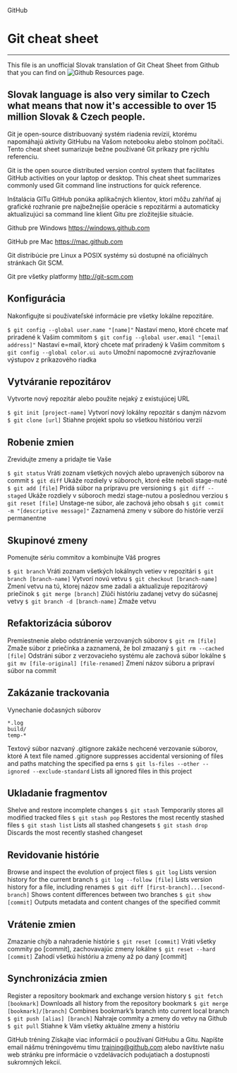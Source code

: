 GitHub
# Git cheat sheet

---
This file is an unofficial Slovak translation of Git Cheat Sheet from Github that you can find on ![Github Resources page](https://services.github.com/resources/).

Slovak language is also very similar to Czech what means that now it's accessible to over 15 million Slovak & Czech people.
---

Git je open-source distribuovaný systém riadenia revízií, ktorému napomáhajú aktivity GitHubu na Vašom notebooku alebo stolnom počítači. Tento cheat sheet sumarizuje bežne používané Git príkazy pre rýchlu referenciu.

Git is the open source distributed version control system that facilitates GitHub activities on your laptop or desktop. This cheat sheet summarizes commonly used Git command line instructions for quick reference.

Inštalácia GITu
GitHub ponúka aplikačných klientov, ktorí môžu zahŕňať aj grafické rozhranie pre najbežnejšie operácie s repozitármi a automaticky aktualizujúci sa command line klient Gitu pre zložitejšie situácie.

Github pre Windows
https://windows.github.com

GitHub pre Mac
https://mac.github.com

Git distribúcie pre Linux a POSIX systémy sú dostupné na oficiálnych stránkach Git SCM.

Git pre všetky platformy
http://git-scm.com

## Konfigurácia
Nakonfigujte si používateľské informácie pre všetky lokálne repozitáre.

`$ git config --global user.name "[name]"`
Nastaví meno, ktoré chcete mať priradené k Vašim commitom
`$ git config --global user.email "[email address]"`
Nastaví e=mail, ktorý chcete mať priradený k Vašim commitom
`$ git config --global color.ui auto`
Umožní napomocné zvýrazňovanie výstupov z príkazového riadka

## Vytváranie repozitárov
Vytvorte nový repozitár alebo použite nejaký z existujúcej URL

`$ git init [project-name]`
Vytvorí nový lokálny repozitár s daným názvom
`$ git clone [url]`
Stiahne projekt spolu so všetkou históriou verzií

## Robenie zmien
Zrevidujte zmeny a pridajte tie Vaše

`$ git status`
Vráti zoznam všetkých nových alebo upravených súborov na commit
`$ git diff`
Ukáže rozdiely v súboroch, ktoré ešte neboli stage-nuté
`$ git add [file]`
Pridá súbor na prípravu pre versioning
`$ git diff --staged`
Ukáže rozdiely v súboroch medzi stage-nutou a poslednou verziou
`$ git reset [file]`
Unstage-ne súbor, ale zachová jeho obsah
`$ git commit -m "[descriptive message]"`
Zaznamená zmeny v súbore do histórie verzií permanentne

## Skupinové zmeny
Pomenujte sériu commitov a kombinujte Váš progres

`$ git branch`
Vráti zoznam všetkých lokálnych vetiev v repozitári
`$ git branch [branch-name]`
Vytvorí novú vetvu
`$ git checkout [branch-name]`
Zmení vetvu na tú, ktorej názov sme zadali a aktualizuje repozitárový priečinok
`$ git merge [branch]`
Zlúči históriu zadanej vetvy do súčasnej vetvy
`$ git branch -d [branch-name]`
Zmaže vetvu

## Refaktorizácia súborov
Premiestnenie alebo odstránenie verzovaných súborov
`$ git rm [file]`
Zmaže súbor z priečinka a zaznamená, že bol zmazaný
`$ git rm --cached [file]`
Odstráni súbor z verzovacieho systému ale zachová súbor lokálne
`$ git mv [file-original] [file-renamed]`
Zmení názov súboru a pripraví súbor na commit

## Zakázanie trackovania
Vynechanie dočasných súborov
```
*.log
build/
temp-*
```
Textový súbor nazvaný .gitignore zakáže nechcené verzovanie súborov, ktoré
A text file named .gitignore suppresses accidental versioning of files and paths matching the specified pa erns
`$ git ls-files --other --ignored --exclude-standard`
Lists all ignored files in this project

## Ukladanie fragmentov
Shelve and restore incomplete changes
`$ git stash`
Temporarily stores all modified tracked files
`$ git stash pop`
Restores the most recently stashed files
`$ git stash list`
Lists all stashed changesets
`$ git stash drop`
Discards the most recently stashed changeset

## Revidovanie histórie
Browse and inspect the evolution of project files
`$ git log`
Lists version history for the current branch
`$ git log --follow [file]`
Lists version history for a file, including renames
`$ git diff [first-branch]...[second-branch]`
Shows content differences between two branches
`$ git show [commit]`
Outputs metadata and content changes of the specified commit

## Vrátenie zmien
Zmazanie chýb a nahradenie histórie
`$ git reset [commit]`
Vráti všetky commity po [commit], zachovavajúc zmeny lokálne
`$ git reset --hard [commit]`
Zahodí všetkú históriu a zmeny až po daný [commit]

## Synchronizácia zmien
Register a repository bookmark and exchange version history
`$ git fetch [bookmark]`
Downloads all history from the repository bookmark
`$ git merge [bookmark]/[branch]`
Combines bookmark’s branch into current local branch
`$ git push [alias] [branch]`
Nahraje commity a zmeny do vetvy na Github
`$ git pull`
Stiahne k Vám všetky aktuálne zmeny a históriu

GitHub tréning
Získajte viac informácií o používaní GitHubu a Gitu. Napíšte email nášmu tréningovému tímu training@github.com alebo navštívte našu web stránku pre informácie o vzdelávacích podujatiach a dostupnosti sukromných lekcií.
